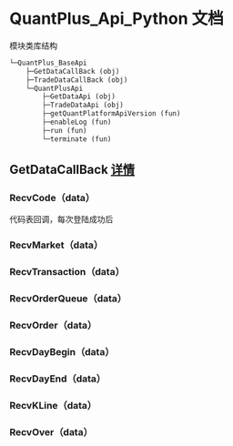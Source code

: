 # QuantPlus_Api_Python 文档

模块类库结构

```scheme
└─QuantPlus_BaseApi
	├─GetDataCallBack (obj)
	├─TradeDataCallBack (obj)
	└─QuantPlusApi
		├─GetDataApi (obj)
		├─TradeDataApi (obj)
		├─getQuantPlatformApiVersion (fun)
		├─enableLog (fun)
		├─run (fun)
		└─terminate (fun)
```
## GetDataCallBack  [详情](https://github.com/abramwang/QuantPlusApi_Python/blob/master/doc/GetDataCallBack.md "详情")

### RecvCode（data）

代码表回调，每次登陆成功后

### RecvMarket（data）

### RecvTransaction（data）

### RecvOrderQueue（data）

### RecvOrder（data）

### RecvDayBegin（data）

### RecvDayEnd（data）

### RecvKLine（data）

### RecvOver（data）

